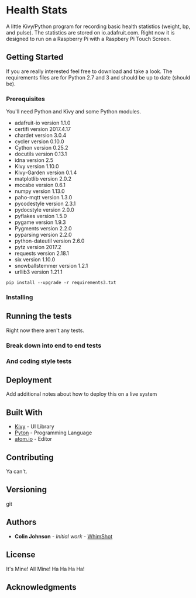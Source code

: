 # Health Stats

A little Kivy/Python program for recording basic health statistics (weight, bp, and pulse). The statistics are stored on io.adafruit.com. Right now it is designed to run on a Raspberry Pi with a Raspbery Pi Touch Screen.

## Getting Started

If you are really interested feel free to download and take a look. The requirements files are for Python 2.7 and 3 and should be up to date (should be).

### Prerequisites

You'll need Python and Kivy and some Python modules.

*   adafruit-io version 1.1.0
*   certifi version 2017.4.17
*   chardet version 3.0.4
*   cycler version 0.10.0
*   Cython version 0.25.2
*   docutils version 0.13.1
*   idna version 2.5
*   Kivy version 1.10.0
*   Kivy-Garden version 0.1.4
*   matplotlib version 2.0.2
*   mccabe version 0.6.1
*   numpy version 1.13.0
*   paho-mqtt version 1.3.0
*   pycodestyle version 2.3.1
*   pydocstyle version 2.0.0
*   pyflakes version 1.5.0
*   pygame version 1.9.3
*   Pygments version 2.2.0
*   pyparsing version 2.2.0
*   python-dateutil version 2.6.0
*   pytz version 2017.2
*   requests version 2.18.1
*   six version 1.10.0
*   snowballstemmer version 1.2.1
*   urllib3 version 1.21.1

```
pip install --upgrade -r requirements3.txt
```

### Installing

## Running the tests

Right now there aren't any tests.

### Break down into end to end tests

### And coding style tests

## Deployment

Add additional notes about how to deploy this on a live system

## Built With

*   [Kivy](https://kivy.org/) - UI Library
*   [Pyton](https://www.python.org/) - Programming Language
*   [atom.io](https://atom.io/) - Editor

## Contributing

Ya can't.

## Versioning

git

## Authors

*   **Colin Johnson** - *Initial work* - [WhimShot](https://github.com/WhimShot)

## License

It's Mine! All Mine! Ha Ha Ha Ha!

## Acknowledgments
